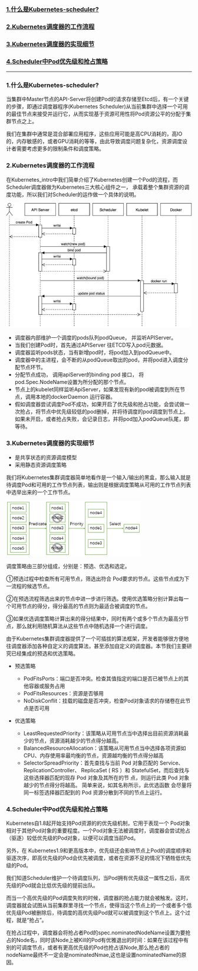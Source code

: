 ### [1.什么是Kubernetes-scheduler?](#什么是Kubernetes-scheduler?锚点)
### [2.Kubernetes调度器的工作流程](#Kubernetes调度器的工作流程锚点)
### [3.Kubernetes调度器的实现细节](#Kubernetes调度器的实现细节锚点)
### [4.Scheduler中Pod优先级和抢占策略](#Scheduler中Pod优先级和抢占策略锚点)
---

<span id="什么是Kubernetes-scheduler?锚点"></span>
### 1.什么是Kubernetes-scheduler?
当集群中Master节点的API-Server将创建Pod的请求存储至Etcd后，有一个关键的步骤，即通过调度器程序(Kubernetes Scheduler)从当前集群中选择一个可用的最佳节点来接受并运行它，从而实现基于资源可用性将Pod资源公平的分配于集群节点之上。

我们在集群中通常是混合部署应用程序，这些应用可能是高CPU消耗的，高IO的，内存敏感的，或者GPU消耗的等等，由此导致调度问题复杂化，资源调度设计者需要考虑更多的限制条件和调度策略。

<span id="Kubernetes调度器的工作流程锚点"></span>
### 2.Kubernetes调度器的工作流程
在Kubernetes_intro中我们简单介绍了Kubernetes创建一个Pod的流程，而Scheduler调度器做为Kubernetes三大核心组件之一， 承载着整个集群资源的调度功能，所以我们对Scheduler的运作做一个具体的说明。

![Scheduler流程图](https://github.com/hanlaipeng/project-analysis/raw/master/img/Scheduler/scheduler_flow.png)

- 调度器内部维护一个调度的pods队列podQueue， 并监听APIServer。
- 当我们创建Pod时，首先通过APIServer 往ETCD写入pod元数据。
- 调度器监听pods状态，当有新增pod时，将pod加入到podQueue中。
- 调度器中的主进程，会不断的从podQueue取出的pod，并将pod进入调度分配节点环节。
- 分配节点成功， 调用apiServer的binding pod 接口， 将pod.Spec.NodeName设置为所分配的那个节点。
- 节点上的kubelet同样监听ApiServer，如果发现有新的pod被调度到所在节点，调用本地的dockerDaemon 运行容器。
- 假如调度器尝试调度Pod不成功，如果开启了优先级和抢占功能，会尝试做一次抢占，将节点中优先级较低的pod删掉，并将待调度的pod调度到节点上。 如果未开启，或者抢占失败，会记录日志，并将pod加入podQueue队尾，即等待。


<span id="Kubernetes调度器的实现细节锚点"></span>
### 3.Kubernetes调度器的实现细节

- 是共享状态的资源调度模型
- 采用静态资源调度策略

我们将Kubernetes集群调度器简单地看作是一个输入/输出的黑盒，那么输入就是待调度Pod和可用的工作节点列表，输出则是根据调度策略从可用的工作节点列表中选举出来的一个工作节点。

![Scheduler调度策略](https://github.com/hanlaipeng/project-analysis/raw/master/img/Scheduler/scheduler_strategy.png)


调度策略由三部分组成，分别是：预选、优选和选定。

①预选过程中检查所有可用节点，筛选出符合 Pod要求的节点。这些节点成为下一流程的候选节点。

②在预选流程筛选出来的节点中进一步进行筛选。使用优选策略分别计算出每一个可用节点的得分，得分最高的节点则为最适合被调度的节点。

③如果优选调度策略计算出来的得分结果中，同时有两个或多个节点为最高分节点，那么就利用随机算法从这些节点中随机选择一个进行调度。

由于Kubernetes集群调度器提供了一个可插拔的算法框架，开发者能够很方便地往调度器添加各种自定义的调度算法，甚至添加自定义的调度器。本节我们主要研究已经集成的预选和优选策略。

- 预选策略
    - PodFitsPorts：端口是否冲突。检查其值指定的端口是否已被节点上的其他容器或服务占用
    - PodFitsResources：资源是否够用
    - NoDiskConflit：挂载的磁盘是否冲突，检查Pod对象请求的存储卷在此节点是否可用

- 优选策略
    - LeastRequestedPriority：该策略从可用节点当中选择出目前资源消耗最少的节点，资源消耗越少的节点得分越高。
    - BalancedResourceAllocation：该策略从可用节点当中选择各项资源如 CPU、内存使用率最均衡的节点，资源越均衡的节点得分越高
    - SelectorSpreadPriority：首先查找与当前 Pod 对象匹配的 Service、ReplicationController、 ReplicaSet ( RS ）和 StatefulSet，而后查找与这些选择器匹配的现存 Pod 对象及其所在的节 点，则运行此类 Pod 对象越少的节点得分将越高。 简单来说，如其名称所示，此优选函数 会尽量将同一标签选择器匹配到的 Pod 资源分散到不同的节点上运行。

<span id="Scheduler中Pod优先级和抢占策略锚点"></span>
### 4.Scheduler中Pod优先级和抢占策略
Kubernetes自1.8起开始支持Pod资源的的优先级机制，它用于表现一个 Pod对象相对于其他Pod对象的重要程度。一个Pod对象无法被调度时，调度器会尝试抢占（驱逐）较低优先级的Pod对象，以便可以调度当前Pod。 

另外，在 Kubernetes1.9和更高版本中，优先级还会影响节点上Pod的调度顺序和驱逐次序，即高优先级的Pod会优先被调度，或者在资源不足的情况下牺牲低优先级的Pod。

我们知道Scheduler维护一个待调度队列，当Pod拥有优先级这一属性之后，高优先级的Pod就会比低优先级的提前出队。

而当一个高优先级的Pod调度失败的时候，调度器的抢占能力就会被触发。这时，调度器就会试图从当前集群里寻找一个节点，使得当这个节点上的一个或者多个低优先级Pod被删除后，待调度的高优先级Pod就可以被调度到这个节点上。这个过程，就是“抢占”。

在抢占过程中，调度器会将抢占者Pod的spec.nominatedNodeName设置为要抢占的Node名，同时该Node上被Kill的Pod有优雅退出的时间：如果在该过程中有别的可调度节点，或者有更高优先级的Pod也抢占该Node,那么抢占者的nodeName最终不一定会是nominatedNmae,这也是设置nominatedName的原因。









  
 




